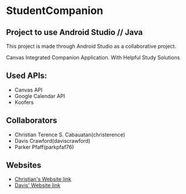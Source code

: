 # StudentCompanion
## Project to use Android Studio // Java 
This project is made through Android Studio as a collaborative project.

Canvas Integrated Companion Application. 
With Helpful Study Solutions

## Used APIs: 
- Canvas API
- Google Calendar API 
- Koofers

## Collaborators
- Christian Terence S. Cabauatan(christerence)
- Davis Crawford(daviscrawford)
- Parker Pfaff(parkpfaf76)


## Websites
- [Christian's Website link](christerence.me)
- [Davis' Website link](daviscrawford.github.io)

